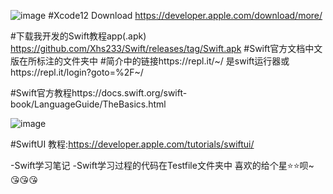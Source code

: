 ![image](https://github.com/Xhs233/Swift/blob/main/%E5%9B%BE%E7%89%87/24324031-4c6b50f8651c2831.jpeg)
#Xcode12  Download https://developer.apple.com/download/more/

#下载我开发的Swift教程app(.apk) https://github.com/Xhs233/Swift/releases/tag/Swift.apk
#Swift官方文档中文版在所标注的文件夹中
#简介中的链接https://repl.it/~/  是swift运行器或https://repl.it/login?goto=%2F~/



#Swift官方教程https://docs.swift.org/swift-book/LanguageGuide/TheBasics.html

![image](https://github.com/Xhs233/Swift/blob/main/%E5%9B%BE%E7%89%87/Screenshot_2021-02-15-20-30-09-17.png)



#SwiftUI 教程:https://developer.apple.com/tutorials/swiftui/

-Swift学习笔记
-Swift学习过程的代码在Testfile文件夹中
喜欢的给个星⭐⭐呗~
😘😘😘




